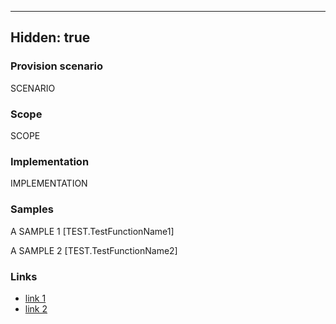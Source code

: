 ----
Hidden: true
----
### Provision scenario
SCENARIO

### Scope
SCOPE

### Implementation
IMPLEMENTATION

### Samples
A SAMPLE 1
[TEST.TestFunctionName1]

A SAMPLE 2
[TEST.TestFunctionName2]

### Links
- [link 1](http://example.com)
- [link 2](http://example.com)